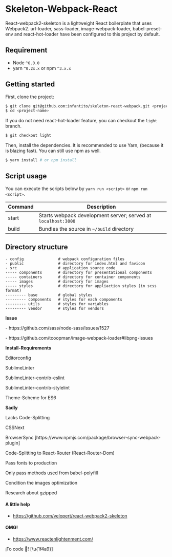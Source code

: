 # Skeleton-Webpack-React

React-webpack2-skeleton is a lightweight React boilerplate that uses Webpack2. url-loader, sass-loader, image-webpack-loader, babel-preset-env and react-hot-loader have been configured to this project by default.

## Requirement

- Node `^6.0.0`
- yarn `^0.2x.x` or npm `^3.x.x` 

## Getting started

First, clone the project:

```bash
$ git clone git@github.com:infantito/skeleton-react-webpack.git <project-name>
$ cd <project-name>
```

If you do not need react-hot-loader feature, you can checkout the `light` branch.
```bash
$ git checkout light
```

Then, install the dependencies. It is recommended to use Yarn, (because it is blazing fast). You can still use npm as well.

```bash
$ yarn install # or npm install
```

## Script usage

You can execute the scripts below by `yarn run <script>` or `npm run <script>`.

| Command | Description                                                   |
|---------|---------------------------------------------------------------|
| start   | Starts webpack development server; served at `localhost:3000` |
| build   | Bundles the source in `~/build` directory                     |

## Directory structure

```
- config               # webpack configuration files
- public               # directory for index.html and favicon
- src                  # application source code 
----- components       # directory for presentational components
----- containers       # directory for container components
----- images           # directory for images
----- styles           # directory for appliaction styles (in scss format)
--------- base         # global styles
--------- components   # styles for each components
--------- utils        # styles for variables
--------- vendor       # styles for vendors
```

<summary><strong>Issue</strong></summary>
<p>- https://github.com/sass/node-sass/issues/1527</p>
<p>- https://github.com/tcoopman/image-webpack-loader#libpng-issues</p>

<summary><strong>Install-Requirements</strong></summary>
<p>Editorconfig</p>
<p>SublimeLinter</p>
<p>SublimeLinter-contrib-eslint</p>
<p>SublimeLinter-contrib-stylelint</p>
<p>Theme-Scheme for ES6</p>

<summary><strong>Sadly</strong></summary>

<p>Lacks Code-Splitting</p>
<p>CSSNext</p>
<p>BrowserSync [https://www.npmjs.com/package/browser-sync-webpack-plugin]</p>
<p>Code-Splitting to React-Router (React-Router-Dom)</p>
<p>Pass fonts to production</p>
<p>Only pass methods used from babel-polyfill</p>
<p>Condition the images optimization</p>
<p>Research about gzipped</p>

#### A little help
* https://github.com/velopert/react-webpack2-skeleton

#### OMG!
* https://www.reactenlightenment.com/

<p>¡To code 💩! [\u{1f4a9}]</p>
